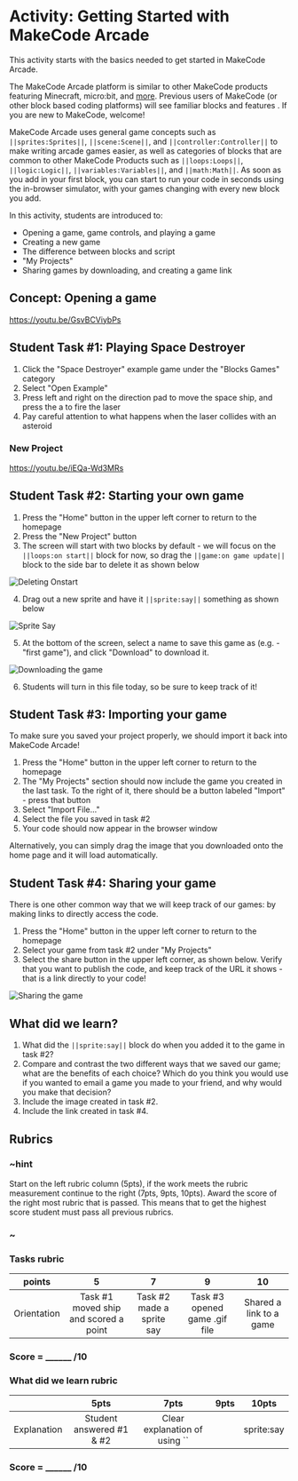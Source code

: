 # Activity: Getting Started with MakeCode Arcade

This activity starts with the basics needed to get started in MakeCode Arcade.

The MakeCode Arcade platform is similar to other MakeCode products featuring Minecraft, micro:bit, and [more](https://makecode.com). Previous users of MakeCode (or other block based coding platforms) will see familiar blocks and features . If you are new to MakeCode, welcome! 

MakeCode Arcade uses general game concepts such as ``||sprites:Sprites||``, ``||scene:Scene||``, and ``||controller:Controller||`` to make writing arcade games easier, as well as categories of blocks that are common to other MakeCode Products such as ``||loops:Loops||``, ``||logic:Logic||``, ``||variables:Variables||``, and ``||math:Math||``. As soon as you add in your first block, you can start to run your code in seconds using the in-browser simulator, with your games changing with every new block you add.

In this activity, students are introduced to:
* Opening a game, game controls, and playing a game
* Creating a new game
* The difference between blocks and script
* "My Projects"
* Sharing games by downloading, and creating a game link


## Concept: Opening a game

https://youtu.be/GsvBCViybPs

## Student Task #1: Playing Space Destroyer
1. Click the "Space Destroyer" example game under the "Blocks Games" category
2. Select "Open Example"
3. Press left and right on the direction pad to move the space ship, and press the a to fire the laser
4. Pay careful attention to what happens when the laser collides with an asteroid

### New Project

https://youtu.be/iEQa-Wd3MRs

## Student Task #2: Starting your own game
1. Press the "Home" button in the upper left corner to return to the homepage
2. Press the "New Project" button 
3. The screen will start with two blocks by default - we will focus on the ``||loops:on start||`` block for now, so drag the ``||game:on game update||`` block to the side bar to delete it as shown below

![Deleting Onstart](/static/courses/csintro1/orientation/delete-on-start.gif)

4. Drag out a new sprite and have it ``||sprite:say||`` something as shown below

![Sprite Say](/static/courses/csintro1/orientation/sprite-say.gif)

5. At the bottom of the screen, select a name to save this game as (e.g. - "first game"), and click "Download" to download it.

![Downloading the game](/static/courses/csintro1/orientation/download.gif)

6. Students will turn in this file today, so be sure to keep track of it!

## Student Task #3: Importing your game
To make sure you saved your project properly, we should import it back into MakeCode Arcade!
1. Press the "Home" button in the upper left corner to return to the homepage
2. The "My Projects" section should now include the game you created in the last task. To the right of it, there should be a button labeled "Import" - press that button
3. Select "Import File..."
4. Select the file you saved in task #2
5. Your code should now appear in the browser window

Alternatively, you can simply drag the image that you downloaded onto the home page and it will load automatically.

## Student Task #4: Sharing your game
There is one other common way that we will keep track of our games: by making links to directly access the code.
1. Press the "Home" button in the upper left corner to return to the homepage
2. Select your game from task #2 under "My Projects"
3. Select the share button in the upper left corner, as shown below. Verify that you want to publish the code, and keep track of the URL it shows - that is a link directly to your code!

![Sharing the game](/static/courses/csintro1/orientation/sharing.gif)


## What did we learn?
1. What did the ``||sprite:say||`` block do when you added it to the game in task #2? 
2. Compare and contrast the two different ways that we saved our game; what are the benefits of each choice? Which do you think you would use if you wanted to email a game you made to your friend, and why would you make that decision?
3. Include the image created in task #2.
4. Include the link created in task #4.

## Rubrics

### ~hint

Start on the left rubric column (5pts), if the work meets the rubric measurement continue to the right (7pts, 9pts, 10pts). Award the score of the right most rubric that is passed.  This means that to get the highest score student must pass all previous rubrics.

### ~

### Tasks rubric
| points | 5 | 7 | 9 | 10 |
|:---:|:---:|:---:|:---:|:---:|
| Orientation | Task #1 moved ship and scored a point | Task #2 made a sprite say | Task #3 opened game .gif file | Shared a link to a game |

### Score = \_\_\_\_\_\_ /10 

### What did we learn rubric

|   | 5pts | 7pts | 9pts | 10pts |
|:---:|:---:|:---:|:---:|:---:|
| Explanation | Student answered #1 & #2  | Clear explanation of using ``||sprite:say||`` | clear explanation of email game choice (file or link) |  Explanations use an creative example or analogy |

### Score = \_\_\_\_\_\_ /10 

